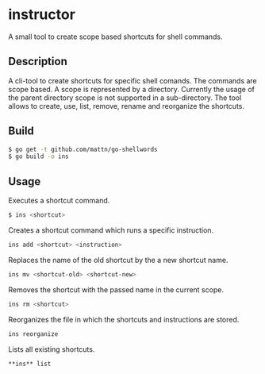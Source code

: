 # instructor
A small tool to create scope based shortcuts for shell commands.

## Description

A cli-tool to create shortcuts for specific shell comands. The commands are scope based. A scope is represented by a directory. Currently the usage of the parent directory scope is not supported in a sub-directory. The tool allows to create, use, list, remove, rename and reorganize the shortcuts.

## Build 
```bash
$ go get -t github.com/mattn/go-shellwords
$ go build -o ins
```

## Usage
Executes a shortcut command.
```bash
$ ins <shortcut>
```

Creates a shortcut command which runs a specific instruction.
```bash
ins add <shortcut> <instruction>
```

Replaces the name of the old shortcut by the a new shortcut name.
```bash
ins mv <shortcut-old> <shortcut-new>
```

Removes the shortcut with the passed name in the current scope.
```bash
ins rm <shortcut>
```

Reorganizes the file in which the shortcuts and instructions are stored.
```bash
ins reorganize
```

Lists all existing shortcuts. 
```bash
**ins** list
```
